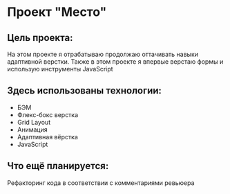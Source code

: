 # Проект "Место"

## Цель проекта:
На этом проекте я отрабатываю продолжаю оттачивать навыки адаптивной верстки. Также в этом проекте я впервые верстаю формы и использую инструменты JavaScript

## Здесь использованы технологии:
* БЭМ
* Флекс-бокс верстка
* Grid Layout
* Анимация
* Адаптивная вёрстка
* JavaScript

## Что ещё планируется:
Рефакторинг кода в соответствии с комментариями ревьюера